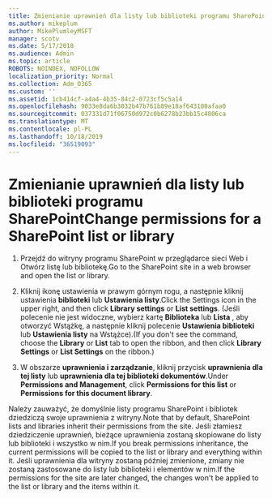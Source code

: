 ```yaml
---
title: Zmienianie uprawnień dla listy lub biblioteki programu SharePoint
ms.author: mikeplum
author: MikePlumleyMSFT
manager: scotv
ms.date: 5/17/2018
ms.audience: Admin
ms.topic: article
ROBOTS: NOINDEX, NOFOLLOW
localization_priority: Normal
ms.collection: Adm_O365
ms.custom: ''
ms.assetid: 1cb414cf-a4a4-4b35-84c2-0723cf5c5a14
ms.openlocfilehash: 9033e8da6b3032b47b761b89e18af643100afaa0
ms.sourcegitcommit: 037331d71f06750d972c0b6278b23bb15c4806ca
ms.translationtype: MT
ms.contentlocale: pl-PL
ms.lasthandoff: 10/18/2019
ms.locfileid: "36519093"
---
```

# <a name="change-permissions-for-a-sharepoint-list-or-library"></a><span data-ttu-id="26875-102">Zmienianie uprawnień dla listy lub biblioteki programu SharePoint</span><span class="sxs-lookup"><span data-stu-id="26875-102">Change permissions for a SharePoint list or library</span></span>

1. <span data-ttu-id="26875-103">Przejdź do witryny programu SharePoint w przeglądarce sieci Web i Otwórz listę lub bibliotekę.</span><span class="sxs-lookup"><span data-stu-id="26875-103">Go to the SharePoint site in a web browser and open the list or library.</span></span>
    
2. <span data-ttu-id="26875-104">Kliknij ikonę ustawienia w prawym górnym rogu, a następnie kliknij ustawienia **biblioteki** lub **Ustawienia listy**.</span><span class="sxs-lookup"><span data-stu-id="26875-104">Click the Settings icon in the upper right, and then click **Library settings** or **List settings**.</span></span> <span data-ttu-id="26875-105">(Jeśli polecenie nie jest widoczne, wybierz kartę **Biblioteka** lub **Lista** , aby otworzyć Wstążkę, a następnie kliknij polecenie **Ustawienia biblioteki** lub **Ustawienia listy** na Wstążce).</span><span class="sxs-lookup"><span data-stu-id="26875-105">(If you don't see the command, choose the **Library** or **List** tab to open the ribbon, and then click **Library Settings** or **List Settings** on the ribbon.)</span></span> 
    
3. <span data-ttu-id="26875-106">W obszarze **uprawnienia i zarządzanie**, kliknij przycisk **uprawnienia dla tej listy** lub **uprawnienia dla tej biblioteki dokumentów**.</span><span class="sxs-lookup"><span data-stu-id="26875-106">Under **Permissions and Management**, click **Permissions for this list** or **Permissions for this document library**.</span></span>
    
<span data-ttu-id="26875-107">Należy zauważyć, że domyślnie listy programu SharePoint i bibliotek dziedziczą swoje uprawnienia z witryny.</span><span class="sxs-lookup"><span data-stu-id="26875-107">Note that by default, SharePoint lists and libraries inherit their permissions from the site.</span></span> <span data-ttu-id="26875-108">Jeśli złamiesz dziedziczenie uprawnień, bieżące uprawnienia zostaną skopiowane do listy lub biblioteki i wszystko w nim.</span><span class="sxs-lookup"><span data-stu-id="26875-108">If you break permissions inheritance, the current permissions will be copied to the list or library and everything within it.</span></span> <span data-ttu-id="26875-109">Jeśli uprawnienia dla witryny zostaną później zmienione, zmiany nie zostaną zastosowane do listy lub biblioteki i elementów w nim.</span><span class="sxs-lookup"><span data-stu-id="26875-109">If the permissions for the site are later changed, the changes won't be applied to the list or library and the items within it.</span></span>
  

